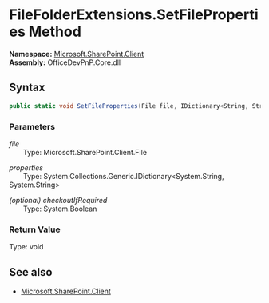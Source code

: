 # FileFolderExtensions.SetFileProperties Method  
  

**Namespace:** [Microsoft.SharePoint.Client](Microsoft.SharePoint.Client.md)  
**Assembly:** OfficeDevPnP.Core.dll  
## Syntax
```C#
public static void SetFileProperties(File file, IDictionary<String, String> properties, Boolean checkoutIfRequired)
```
### Parameters
*file*  
&emsp;&emsp;Type: Microsoft.SharePoint.Client.File  

*properties*  
&emsp;&emsp;Type: System.Collections.Generic.IDictionary<System.String, System.String>  

*(optional) checkoutIfRequired*  
&emsp;&emsp;Type: System.Boolean  

### Return Value
Type: void  

## See also
- [Microsoft.SharePoint.Client](Microsoft.SharePoint.Client.md)
